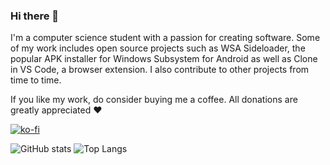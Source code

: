 ### Hi there 👋

I'm a computer science student with a passion for creating software. Some of my work includes open source projects such as WSA Sideloader, the popular APK installer for Windows Subsystem for Android as well as Clone in VS Code, a browser extension. I also contribute to other projects from time to time.

If you like my work, do consider buying me a coffee. All donations are greatly appreciated ❤️

[![ko-fi](https://ko-fi.com/img/githubbutton_sm.svg)](https://ko-fi.com/F1F1K06VY)

![GitHub stats](https://github-readme-stats-nu-hazel-61.vercel.app/api?username=infinitepower18&show_icons=true&theme=tokyonight)
![Top Langs](https://github-readme-stats-nu-hazel-61.vercel.app/api/top-langs/?username=infinitepower18&layout=compact&theme=tokyonight&hide_progress=true)
